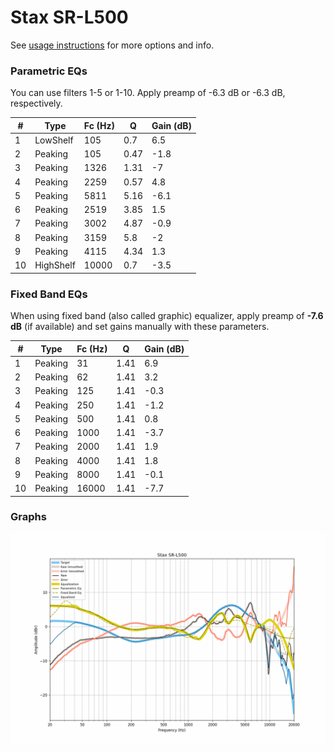 # Stax SR-L500
See [usage instructions](https://github.com/jaakkopasanen/AutoEq#usage) for more options and info.

### Parametric EQs
You can use filters 1-5 or 1-10. Apply preamp of -6.3 dB or -6.3 dB, respectively.

|   # | Type      |   Fc (Hz) |    Q |   Gain (dB) |
|-----|-----------|-----------|------|-------------|
|   1 | LowShelf  |       105 | 0.7  |         6.5 |
|   2 | Peaking   |       105 | 0.47 |        -1.8 |
|   3 | Peaking   |      1326 | 1.31 |        -7   |
|   4 | Peaking   |      2259 | 0.57 |         4.8 |
|   5 | Peaking   |      5811 | 5.16 |        -6.1 |
|   6 | Peaking   |      2519 | 3.85 |         1.5 |
|   7 | Peaking   |      3002 | 4.87 |        -0.9 |
|   8 | Peaking   |      3159 | 5.8  |        -2   |
|   9 | Peaking   |      4115 | 4.34 |         1.3 |
|  10 | HighShelf |     10000 | 0.7  |        -3.5 |

### Fixed Band EQs
When using fixed band (also called graphic) equalizer, apply preamp of **-7.6 dB** (if available) and set gains manually with these parameters.

|   # | Type    |   Fc (Hz) |    Q |   Gain (dB) |
|-----|---------|-----------|------|-------------|
|   1 | Peaking |        31 | 1.41 |         6.9 |
|   2 | Peaking |        62 | 1.41 |         3.2 |
|   3 | Peaking |       125 | 1.41 |        -0.3 |
|   4 | Peaking |       250 | 1.41 |        -1.2 |
|   5 | Peaking |       500 | 1.41 |         0.8 |
|   6 | Peaking |      1000 | 1.41 |        -3.7 |
|   7 | Peaking |      2000 | 1.41 |         1.9 |
|   8 | Peaking |      4000 | 1.41 |         1.8 |
|   9 | Peaking |      8000 | 1.41 |        -0.1 |
|  10 | Peaking |     16000 | 1.41 |        -7.7 |

### Graphs
![](./Stax%20SR-L500.png)
